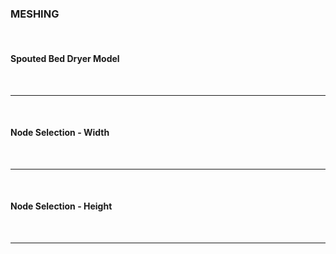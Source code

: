 ### MESHING

<br>

#### Spouted Bed Dryer Model



<br>
<hr>
<br>

#### Node Selection - Width



<br>
<hr>
<br>

#### Node Selection - Height



<br>
<hr>
<br>

